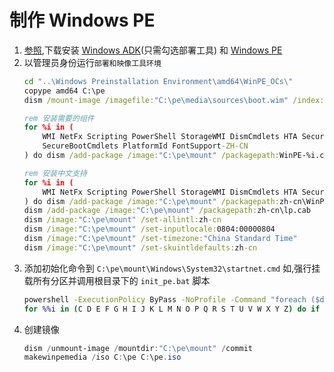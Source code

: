 # 制作 Windows PE
1. [参照](https://learn.microsoft.com/zh-cn/windows-hardware/manufacture/desktop/winpe-mount-and-customize),下载安装 [Windows ADK](https://go.microsoft.com/fwlink/?linkid=2196127)(只需勾选部署工具) 和 [Windows PE](https://go.microsoft.com/fwlink/?linkid=2196224)
2. 以管理员身份运行`部署和映像工具环境`
    ```cmd
    cd "..\Windows Preinstallation Environment\amd64\WinPE_OCs\"
    copype amd64 C:\pe
    dism /mount-image /imagefile:"C:\pe\media\sources\boot.wim" /index:1 /mountdir:"C:\pe\mount"

    rem 安装需要的组件
    for %i in (
        WMI NetFx Scripting PowerShell StorageWMI DismCmdlets HTA SecureStartup
        SecureBootCmdlets PlatformId FontSupport-ZH-CN
    ) do dism /add-package /image:"C:\pe\mount" /packagepath:WinPE-%i.cab

    rem 安装中文支持
    for %i in (
        WMI NetFx Scripting PowerShell StorageWMI DismCmdlets HTA SecureStartup
    ) do dism /add-package /image:"C:\pe\mount" /packagepath:zh-cn\WinPE-%i_zh-cn.cab
    dism /add-package /image:"C:\pe\mount" /packagepath:zh-cn\lp.cab
    dism /image:"C:\pe\mount" /set-allintl:zh-cn
    dism /image:"C:\pe\mount" /set-inputlocale:0804:00000804
    dism /image:"C:\pe\mount" /set-timezone:"China Standard Time"
    dism /image:"C:\pe\mount" /set-skuintldefaults:zh-cn
    ```
3. 添加初始化命令到 `C:\pe\mount\Windows\System32\startnet.cmd` 如,强行挂载所有分区并调用根目录下的 `init_pe.bat` 脚本
    ```bat
    powershell -ExecutionPolicy ByPass -NoProfile -Command "foreach ($d in Get-Partition | Where-Object { -not $_.DriveLetter }) { foreach ($c in 99..122) { $d | Set-Partition -NewDriveLetter ([char]$c) -ErrorAction SilentlyContinue; if ($?) { break } } }"
    for %%i in (C D E F G H I J K L M N O P Q R S T U V W X Y Z) do if exist %%i:\init_pe.bat %%i:\init_pe.bat
    ```
4. 创建镜像
    ```powershell
    dism /unmount-image /mountdir:"C:\pe\mount" /commit
    makewinpemedia /iso C:\pe C:\pe.iso
    ```